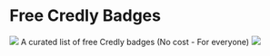 # Free Credly Badges
![](https://www.cdse.edu/portals/124/Images/logos/credly.png)
A curated list of free Credly badges (No cost - For everyone)
![](https://is1-ssl.mzstatic.com/image/thumb/Purple116/v4/26/30/7d/26307db4-8c79-5dbc-43cd-ce597058e988/AppIcon-0-1x_U007emarketing-0-7-0-85-220.png/1200x630wa.png)
